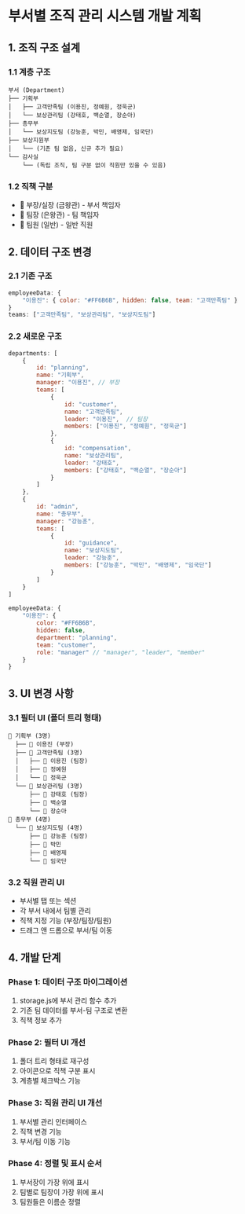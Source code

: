 # 부서별 조직 관리 시스템 개발 계획

## 1. 조직 구조 설계

### 1.1 계층 구조
```
부서 (Department)
├── 기획부
│   ├── 고객만족팀 (이용진, 정예원, 정욱군)
│   └── 보상관리팀 (강태호, 백순열, 장순아)
├── 총무부  
│   └── 보상지도팀 (강능훈, 박민, 배영제, 임국단)
├── 보상지원부
│   └── (기존 팀 없음, 신규 추가 필요)
└── 감사실
    └── (독립 조직, 팀 구분 없이 직원만 있을 수 있음)
```

### 1.2 직책 구분
- 👑 부장/실장 (금왕관) - 부서 책임자
- 🥈 팀장 (은왕관) - 팀 책임자  
- 👤 팀원 (일반) - 일반 직원

## 2. 데이터 구조 변경

### 2.1 기존 구조
```javascript
employeeData: {
    "이용진": { color: "#FF6B6B", hidden: false, team: "고객만족팀" }
}
teams: ["고객만족팀", "보상관리팀", "보상지도팀"]
```

### 2.2 새로운 구조
```javascript
departments: [
    {
        id: "planning", 
        name: "기획부",
        manager: "이용진", // 부장
        teams: [
            {
                id: "customer", 
                name: "고객만족팀", 
                leader: "이용진",  // 팀장
                members: ["이용진", "정예원", "정욱군"]
            },
            {
                id: "compensation", 
                name: "보상관리팀",
                leader: "강태호",
                members: ["강태호", "백순열", "장순아"] 
            }
        ]
    },
    {
        id: "admin",
        name: "총무부", 
        manager: "강능훈",
        teams: [
            {
                id: "guidance",
                name: "보상지도팀",
                leader: "강능훈", 
                members: ["강능훈", "박민", "배영제", "임국단"]
            }
        ]
    }
]

employeeData: {
    "이용진": { 
        color: "#FF6B6B", 
        hidden: false, 
        department: "planning",
        team: "customer", 
        role: "manager" // "manager", "leader", "member"
    }
}
```

## 3. UI 변경 사항

### 3.1 필터 UI (폴더 트리 형태)
```
📁 기획부 (3명)
  ├── 👑 이용진 (부장)
  ├── 📁 고객만족팀 (3명)
  │   ├── 🥈 이용진 (팀장)
  │   ├── 👤 정예원
  │   └── 👤 정욱군
  └── 📁 보상관리팀 (3명)
      ├── 🥈 강태호 (팀장)  
      ├── 👤 백순열
      └── 👤 장순아
📁 총무부 (4명)
  └── 📁 보상지도팀 (4명)
      ├── 🥈 강능훈 (팀장)
      ├── 👤 박민
      ├── 👤 배영제
      └── 👤 임국단
```

### 3.2 직원 관리 UI
- 부서별 탭 또는 섹션
- 각 부서 내에서 팀별 관리
- 직책 지정 기능 (부장/팀장/팀원)
- 드래그 앤 드롭으로 부서/팀 이동

## 4. 개발 단계

### Phase 1: 데이터 구조 마이그레이션
1. storage.js에 부서 관리 함수 추가
2. 기존 팀 데이터를 부서-팀 구조로 변환
3. 직책 정보 추가

### Phase 2: 필터 UI 개선  
1. 폴더 트리 형태로 재구성
2. 아이콘으로 직책 구분 표시
3. 계층별 체크박스 기능

### Phase 3: 직원 관리 UI 개선
1. 부서별 관리 인터페이스
2. 직책 변경 기능
3. 부서/팀 이동 기능

### Phase 4: 정렬 및 표시 순서
1. 부서장이 가장 위에 표시
2. 팀별로 팀장이 가장 위에 표시
3. 팀원들은 이름순 정렬
